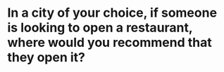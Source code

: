 # In a city of your choice, if someone is looking to open a restaurant, where would you recommend that they open it?
